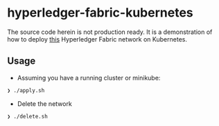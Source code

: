 # hyperledger-fabric-kubernetes

The source code herein is not production ready. It is a demonstration of how to deploy [this](https://github.com/TommyStarK/hyperledger-fabric-network/tree/kubernetes) Hyperledger Fabric network on Kubernetes.

## Usage

- Assuming you have a running cluster or minikube:

```bash
❯ ./apply.sh
```

- Delete the network

```bash
❯ ./delete.sh
```
